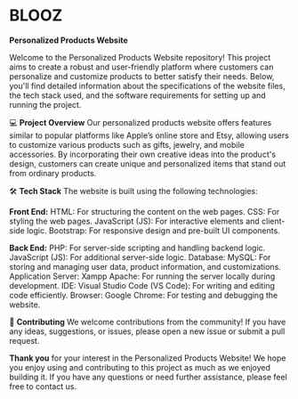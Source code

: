# BLOOZ 
**Personalized Products Website**

Welcome to the Personalized Products Website repository! This project aims to create a robust and user-friendly platform where customers can personalize and customize products to better satisfy their needs. Below, you'll find detailed information about the specifications of the website files, the tech stack used, and the software requirements for setting up and running the project.

💻 **Project Overview**
Our personalized products website offers features similar to popular platforms like Apple’s online store and Etsy, allowing users to customize various products such as gifts, jewelry, and mobile accessories. By incorporating their own creative ideas into the product's design, customers can create unique and personalized items that stand out from ordinary products.

🛠️ **Tech Stack**
The website is built using the following technologies:

**Front End:**
HTML: For structuring the content on the web pages.
CSS: For styling the web pages.
JavaScript (JS): For interactive elements and client-side logic.
Bootstrap: For responsive design and pre-built UI components.

**Back End:**
PHP: For server-side scripting and handling backend logic.
JavaScript (JS): For additional server-side logic.
Database:
MySQL: For storing and managing user data, product information, and customizations.
Application Server:
Xampp Apache: For running the server locally during development.
IDE:
Visual Studio Code (VS Code): For writing and editing code efficiently.
Browser:
Google Chrome: For testing and debugging the website.

🚀 **Contributing**
We welcome contributions from the community! If you have any ideas, suggestions, or issues, please open a new issue or submit a pull request.

**Thank you** for your interest in the Personalized Products Website! We hope you enjoy using and contributing to this project as much as we enjoyed building it. If you have any questions or need further assistance, please feel free to contact us.
